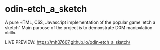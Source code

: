 # odin-etch_a_sketch
A pure HTML, CSS, Javascript implementation of the popular game 'etch a sketch'. Main purpose of the project is to demonstrate DOM manipulation skills.

LIVE PREVIEW: https://mh07607.github.io/odin-etch_a_sketch/
